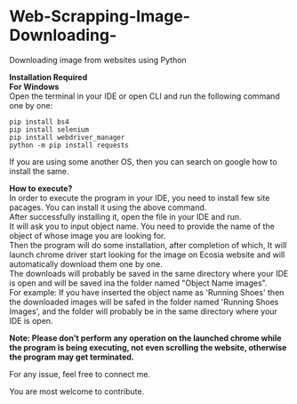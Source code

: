 # Web-Scrapping-Image-Downloading-
Downloading image from websites using Python


**Installation Required** <br />
**For Windows** <br />
Open the terminal in your IDE or open CLI and run the following command one by one: <br />


    pip install bs4
    pip install selenium
    pip install webdriver_manager
    python -m pip install requests
    
If you are using some another OS, then you can search on google how to install the same.<br />
    
**How to execute?**<br />
In order to execute the program in your IDE, you need to install few site pacages. You can install it using the above command.<br />
After successfully installing it, open the file in your IDE and run.<br />
It will ask you to input object name. You need to provide the name of the object of whose image you are looking for.<br />
Then the program will do some installation, after completion of which, It will launch chrome driver start looking for the image on Ecosia website and will automatically download them one by one.<br />
The downloads will probably be saved in the same directory where your IDE is open and will be saved ina the folder named "Object Name images". <br />
    For example: If you have inserted the object name as 'Running Shoes' then the downloaded images will be safed in the folder named 'Running Shoes Images', and the folder will       probably be in the same directory where your IDE is open.<br />

**Note: Please don't perform any operation on the launched chrome while the program is being executing, not even scrolling the website, otherwise the program may get terminated.**<br />

For any issue, feel free to connect me.<br />

You are most welcome to contribute.<br />
